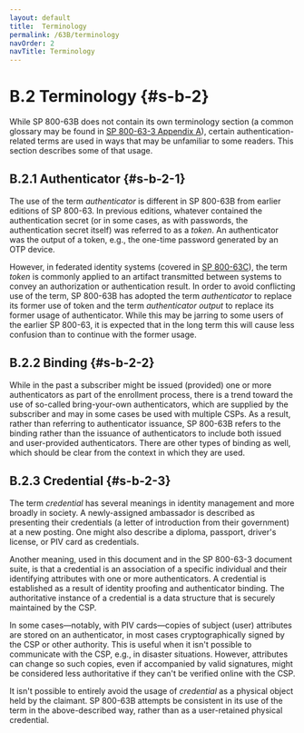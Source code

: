```yaml
---
layout: default
title:  Terminology
permalink: /63B/terminology
navOrder: 2  
navTitle: Terminology  
---
```


# B.2 Terminology {#s-b-2}

While SP 800-63B does not contain its own terminology section (a common glossary may be found in [SP 800-63-3 Appendix A](https://pages.nist.gov/800-63-3/sp800-63-3.html#def-and-acr)), certain authentication-related terms are used in ways that may be unfamiliar to some readers. This section describes some of that usage.

## B.2.1 Authenticator {#s-b-2-1}

The use of the term *authenticator* is different in SP 800-63B from earlier editions of SP 800-63. In previous editions, whatever contained the authentication secret (or in some cases, as with passwords, the authentication secret itself) was referred to as a *token*. An authenticator was the output of a token, e.g., the one-time password generated by an OTP device.

However, in federated identity systems (covered in [SP 800-63C](https://pages.nist.gov/800-63-3/sp800-63c.html)), the term *token* is commonly applied to an artifact transmitted between systems to convey an authorization or authentication result. In order to avoid conflicting use of the term, SP 800-63B has adopted the term *authenticator* to replace its former use of token and the term *authenticator output* to replace its former usage of authenticator. While this may be jarring to some users of the earlier SP 800-63, it is expected that in the long term this will cause less confusion than to continue with the former usage.

## B.2.2 Binding {#s-b-2-2}

While in the past a subscriber might be issued (provided) one or more authenticators as part of the enrollment process, there is a trend toward the use of so-called bring-your-own authenticators, which are supplied by the subscriber and may in some cases be used with multiple CSPs. As a result, rather than referring to authenticator issuance, SP 800-63B refers to the binding rather than the issuance of authenticators to include both issued and user-provided authenticators. There are other types of binding as well, which should be clear from the context in which they are used.

## B.2.3 Credential {#s-b-2-3}

The term *credential* has several meanings in identity management and more broadly in society. A newly-assigned ambassador is described as presenting their credentials (a letter of introduction from their government) at a new posting. One might also describe a diploma, passport, driver's license, or PIV card as credentials.

Another meaning, used in this document and in the SP 800-63-3 document suite, is that a credential is an association of a specific individual and their identifying attributes with one or more authenticators. A credential is established as a result of identity proofing and authenticator binding. The authoritative instance of a credential is a data structure that is securely maintained by the CSP.

In some cases&mdash;notably, with PIV cards&mdash;copies of subject (user) attributes are stored on an authenticator, in most cases cryptographically signed by the CSP or other authority. This is useful when it isn't possible to communicate with the CSP, e.g., in disaster situations. However, attributes can change so such copies, even if accompanied by valid signatures, might be considered less authoritative if they can't be verified online with the CSP.

It isn't possible to entirely avoid the usage of *credential* as a physical object held by the claimant. SP 800-63B attempts be consistent in its use of the term in the above-described way, rather than as a user-retained physical credential.
